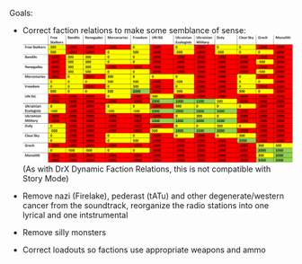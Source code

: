 Goals:

- Correct faction relations to make some semblance of sense:
![Stalker_faction_relations_differential.png](https://github.com/GitWasAMistakeItsNothingButTrash/STALKER-Anomaly/blob/master/Stalker_faction_relations_differential%20-%20Copy.png)
  (As with DrX Dynamic Faction Relations, this is not compatible with Story Mode)

- Remove nazi (Firelake), pederast (tATu) and other degenerate/western cancer from the soundtrack, reorganize the radio stations into one lyrical and one intstrumental

- Remove silly monsters

- Correct loadouts so factions use appropriate weapons and ammo
